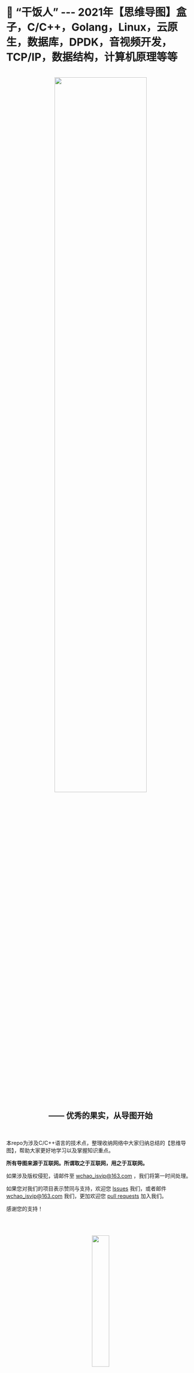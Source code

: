 # 🍱 “干饭人” --- 2021年【思维导图】盒子，C/C++，Golang，Linux，云原生，数据库，DPDK，音视频开发，TCP/IP，数据结构，计算机原理等等

<div align=center>
  
<br>  
  
<img width="70%" height="70%" src="https://user-images.githubusercontent.com/87457873/142826075-55b8e588-959b-4c69-867f-54e9deeed026.jpg"/>
  
## —— 优秀的果实，从导图开始
  
<br>  
  
</div>

本repo为涉及C/C++语言的技术点，整理收纳网络中大家归纳总结的【思维导图】，帮助大家更好地学习以及掌握知识重点。

**所有导图来源于互联网。所谓取之于互联网，用之于互联网。**

如果涉及版权侵犯，请邮件至 wchao_isvip@163.com ，我们将第一时间处理。

如果您对我们的项目表示赞同与支持，欢迎您 [lssues](https://github.com/0voice/learning_mind_map/issues) 我们，或者邮件 wchao_isvip@163.com 我们，更加欢迎您 [pull requests](https://github.com/0voice/learning_mind_map/pulls) 加入我们。

感谢您的支持！

<p align="center">
  <a href="https://github.com/0voice/learning_mind_map/archive/refs/heads/main.zip"><img src="https://img.shields.io/badge/PDF下载-blueviolet" alt=""></a>
  <a href="https://github.com/0voice/learning_mind_map/blob/main/README.md#%E8%81%94%E7%B3%BB%E4%B8%93%E6%A0%8F"><img src="https://img.shields.io/badge/微信公众号-green" alt=""></a>
</p>

<div align=center>
  
<br>  
  
<img width="30%" height="30%" src="https://user-images.githubusercontent.com/87457873/143252350-0c0078b1-c474-4ab1-ab0e-edfdc1a0bbda.jpg"/>
  
## —— 登顶 IT 顶峰，不是梦！
  
</div>  
  
<br>  

## 🍘 计算机

* [计算机概论](https://github.com/0voice/learning_mind_map/blob/main/%E8%AE%A1%E7%AE%97%E6%9C%BA%E6%A6%82%E8%AE%BA.pdf)
* [计算机系统基础](https://github.com/0voice/learning_mind_map/blob/main/%E8%AE%A1%E7%AE%97%E6%9C%BA%E7%B3%BB%E7%BB%9F%E5%9F%BA%E7%A1%80.pdf)

* [计算机组成与系统结构](https://github.com/0voice/learning_mind_map/blob/main/%E8%AE%A1%E7%AE%97%E6%9C%BA%E7%BB%84%E6%88%90%E4%B8%8E%E7%B3%BB%E7%BB%9F%E7%BB%93%E6%9E%84.pdf)

* [计算机组成原理](https://github.com/0voice/learning_mind_map/blob/main/%E8%AE%A1%E7%AE%97%E6%9C%BA%E7%BB%84%E6%88%90%E5%8E%9F%E7%90%86.pdf)

* [计算机网络](https://github.com/0voice/learning_mind_map/blob/main/%E8%AE%A1%E7%AE%97%E6%9C%BA%E7%BD%91%E7%BB%9C.pdf)

* [计算机网络 第一章](https://github.com/0voice/learning_mind_map/blob/main/%E8%AE%A1%E7%AE%97%E6%9C%BA%E7%BD%91%E7%BB%9C%20%E7%AC%AC%E4%B8%80%E7%AB%A0.pdf)

* [计算机网络 第二章](https://github.com/0voice/learning_mind_map/blob/main/%E8%AE%A1%E7%AE%97%E6%9C%BA%E7%BD%91%E7%BB%9C%20%E7%AC%AC%E4%BA%8C%E7%AB%A0%E2%80%8B.pdf)

* [计算机网络 第三章](https://github.com/0voice/learning_mind_map/blob/main/%E8%AE%A1%E7%AE%97%E6%9C%BA%E7%BD%91%E7%BB%9C%20%E7%AC%AC%E4%B8%89%E7%AB%A0%E2%80%8B.pdf)

* [计算机网络 第四章](https://github.com/0voice/learning_mind_map/blob/main/%E8%AE%A1%E7%AE%97%E6%9C%BA%E7%BD%91%E7%BB%9C%20%E7%AC%AC%E5%9B%9B%E7%AB%A0%E2%80%8B.pdf)

* [计算机网络 第五章](https://github.com/0voice/learning_mind_map/blob/main/%E8%AE%A1%E7%AE%97%E6%9C%BA%E7%BD%91%E7%BB%9C%20%E7%AC%AC%E4%BA%94%E7%AB%A0%E2%80%8B.pdf)

* [网络编程（Socket）](https://github.com/0voice/learning_mind_map/blob/main/%E7%BD%91%E7%BB%9C%E7%BC%96%E7%A8%8B%EF%BC%88Socket%EF%BC%89.pdf)

* [数据链路层](https://github.com/0voice/learning_mind_map/blob/main/%E6%95%B0%E6%8D%AE%E9%93%BE%E8%B7%AF%E5%B1%82.pdf)

* [物理层](https://github.com/0voice/learning_mind_map/blob/main/%E7%89%A9%E7%90%86%E5%B1%82.pdf)

* [传输层](https://github.com/0voice/learning_mind_map/blob/main/%E4%BC%A0%E8%BE%93%E5%B1%82.pdf)

* [TCP/IP](https://github.com/0voice/learning_mind_map/blob/main/TCP_IP.pdf)

* [IPC](https://github.com/0voice/learning_mind_map/blob/main/IPC.pdf)


## 🍚 C/C++ 服务器高级架构

* [C++从入门到精通](https://github.com/0voice/learning_mind_map/blob/main/C%2B%2B%E4%BB%8E%E5%85%A5%E9%97%A8%E5%88%B0%E7%B2%BE%E9%80%9A.pdf)

* [C++面向对象](https://github.com/0voice/learning_mind_map/blob/main/C%2B%2B%E9%9D%A2%E5%90%91%E5%AF%B9%E8%B1%A1.pdf)

* [数据结构和算法](https://github.com/0voice/learning_mind_map/blob/main/%E6%95%B0%E6%8D%AE%E7%BB%93%E6%9E%84%E5%92%8C%E7%AE%97%E6%B3%95.pdf)

* [数据结构与算法内容梳理](https://github.com/0voice/learning_mind_map/blob/main/%E6%95%B0%E6%8D%AE%E7%BB%93%E6%9E%84%E4%B8%8E%E7%AE%97%E6%B3%95%E5%86%85%E5%AE%B9%E6%A2%B3%E7%90%86.pdf)

* [数据结构概述](https://github.com/0voice/learning_mind_map/blob/main/%E6%95%B0%E6%8D%AE%E7%BB%93%E6%9E%84%E6%A6%82%E8%BF%B0.pdf)

* [线性表](https://github.com/0voice/learning_mind_map/blob/main/%E7%BA%BF%E6%80%A7%E8%A1%A8.pdf)

* [调度与死锁](https://github.com/0voice/learning_mind_map/blob/main/%E8%B0%83%E5%BA%A6%E4%B8%8E%E6%AD%BB%E9%94%81.pdf)

* [面向对象编程](https://github.com/0voice/learning_mind_map/blob/main/%E9%9D%A2%E5%90%91%E5%AF%B9%E8%B1%A1%E7%BC%96%E7%A8%8B.pdf)

* [线程](https://github.com/0voice/learning_mind_map/blob/main/%E7%BA%BF%E7%A8%8B.pdf)

* [线程同步](https://github.com/0voice/learning_mind_map/blob/main/%E7%BA%BF%E7%A8%8B%E5%90%8C%E6%AD%A5.pdf)

* [分布式事务](https://github.com/0voice/learning_mind_map/blob/main/%E5%88%86%E5%B8%83%E5%BC%8F%E4%BA%8B%E5%8A%A1.pdf)

* [分布式协议与算法](https://github.com/0voice/learning_mind_map/blob/main/%E5%88%86%E5%B8%83%E5%BC%8F%E5%8D%8F%E8%AE%AE%E4%B8%8E%E7%AE%97%E6%B3%95.pdf)

* [分布式锁实现方式](https://github.com/0voice/learning_mind_map/blob/main/%E5%88%86%E5%B8%83%E5%BC%8F%E9%94%81%E5%AE%9E%E7%8E%B0%E6%96%B9%E5%BC%8F.pdf)

* [socket编程](https://github.com/0voice/learning_mind_map/blob/main/socket%E7%BC%96%E7%A8%8B.pdf)

* [传输层协议之TCP](https://github.com/0voice/learning_mind_map/blob/main/%E4%BC%A0%E8%BE%93%E5%B1%82%E5%8D%8F%E8%AE%AE%E4%B9%8BTCP.pdf)

* [多路IO复用](https://github.com/0voice/learning_mind_map/blob/main/%E5%A4%9A%E8%B7%AFIO%E5%A4%8D%E7%94%A8.pdf)

## 🍛 Golang

* [Golang基础](https://github.com/0voice/learning_mind_map/blob/main/Golang%E5%9F%BA%E7%A1%80.pdf)

* [用Golang开发后台掌握哪些知识点](https://github.com/0voice/learning_mind_map/blob/main/%E7%94%A8Golang%E5%BC%80%E5%8F%91%E5%90%8E%E5%8F%B0%E6%8E%8C%E6%8F%A1%E5%93%AA%E4%BA%9B%E7%9F%A5%E8%AF%86%E7%82%B9.md)


## 🍥 数据库

* [SQL基础](https://github.com/0voice/learning_mind_map/blob/main/SQL.pdf)

* [SQL数据库基础知识（SQL Server）](https://github.com/0voice/learning_mind_map/blob/main/SQL%E6%95%B0%E6%8D%AE%E5%BA%93%E5%9F%BA%E7%A1%80%E7%9F%A5%E8%AF%86%EF%BC%88SQL%20Server%EF%BC%89.pdf)

* [数据库系统](https://github.com/0voice/learning_mind_map/blob/main/%E6%95%B0%E6%8D%AE%E5%BA%93%E7%B3%BB%E7%BB%9F.png)

* [MySQL知识点归纳](https://github.com/0voice/learning_mind_map/blob/main/MySQL%E7%9F%A5%E8%AF%86%E7%82%B9%E5%BD%92%E7%BA%B3.pdf)

* [MySQL索引](https://github.com/0voice/learning_mind_map/blob/main/MySQL%E7%B4%A2%E5%BC%95.pdf)

* [Mysql索引优化](https://github.com/0voice/learning_mind_map/blob/main/mysql%E7%B4%A2%E5%BC%95%E4%BC%98%E5%8C%96.jpg)

* [Mysql性能调优思路](https://github.com/0voice/learning_mind_map/blob/main/mysql%E6%80%A7%E8%83%BD%E8%B0%83%E4%BC%98%E6%80%9D%E8%B7%AF.pdf)

* [MySQL全面优化思路](https://github.com/0voice/learning_mind_map/blob/main/MySQL%E5%85%A8%E9%9D%A2%E4%BC%98%E5%8C%96%E6%80%9D%E8%B7%AF.pdf)

* [Innodb的整体架构图](https://github.com/0voice/learning_mind_map/blob/main/Innodb%E7%9A%84%E6%95%B4%E4%BD%93%E6%9E%B6%E6%9E%84%E5%9B%BE.pdf)

* [Redis基础](https://github.com/0voice/learning_mind_map/blob/main/Redis.pdf)

* [Redis知识点归纳](https://github.com/0voice/learning_mind_map/blob/main/Redis%E7%9F%A5%E8%AF%86%E7%82%B9%E5%BD%92%E7%BA%B3.pdf)

* [Redis数据类型归纳](https://github.com/0voice/learning_mind_map/blob/main/Redis%E6%95%B0%E6%8D%AE%E7%B1%BB%E5%9E%8B%E5%BD%92%E7%BA%B3.pdf)

* [Redis知识点](https://github.com/0voice/learning_mind_map/blob/main/Redis%E7%9F%A5%E8%AF%86%E7%82%B9.pdf)

* [Redis高性能分布式缓存](https://github.com/0voice/learning_mind_map/blob/main/%E9%AB%98%E6%80%A7%E8%83%BD%E5%88%86%E5%B8%83%E5%BC%8F%E7%BC%93%E5%AD%98%20Redis.pdf)


## 🍣 中间件

* [Nginx知识点](https://github.com/0voice/learning_mind_map/blob/main/Nginx%E7%9F%A5%E8%AF%86%E7%82%B9.pdf)

* [Nginx实战操作](https://github.com/0voice/learning_mind_map/blob/main/Nginx%E5%AE%9E%E6%88%98%E6%93%8D%E4%BD%9C.pdf)

* [高吞吐消息中间件 Kafka](https://github.com/0voice/learning_mind_map/blob/main/%E9%AB%98%E5%90%9E%E5%90%90%E6%B6%88%E6%81%AF%E4%B8%AD%E9%97%B4%E4%BB%B6%20Kafka.pdf)

* [Zookeeper知识点归纳](https://github.com/0voice/learning_mind_map/blob/main/Zookeeper%E7%9F%A5%E8%AF%86%E7%82%B9%E5%BD%92%E7%BA%B3.pdf)

## 🍜 DPDK

* [DPDK架构图](https://github.com/0voice/learning_mind_map/blob/main/DPDK%E6%9E%B6%E6%9E%84%E5%9B%BE.pdf)

* [Dpdk-网络协议栈-vpp-OvS-DDos-虚拟化专家之路](https://github.com/0voice/learning_mind_map/blob/main/dpdk-%E7%BD%91%E7%BB%9C%E5%8D%8F%E8%AE%AE%E6%A0%88-vpp-OvS-DDos-%E8%99%9A%E6%8B%9F%E5%8C%96%E4%B8%93%E5%AE%B6%E4%B9%8B%E8%B7%AF.pdf)

## 🍝 Linux

* [Linux](https://github.com/0voice/learning_mind_map/blob/main/Linux.pdf)

* [Linux内核知识体系](https://github.com/0voice/learning_mind_map/blob/main/Linux%E5%86%85%E6%A0%B8%E7%9F%A5%E8%AF%86%E4%BD%93%E7%B3%BB.md)

* [Linux基本命令集](https://github.com/0voice/learning_mind_map/blob/main/Linux%E5%9F%BA%E6%9C%AC%E5%91%BD%E4%BB%A4%E9%9B%86.pdf)

* [Linux学习](https://github.com/0voice/learning_mind_map/blob/main/Linux%E5%AD%A6%E4%B9%A0.pdf)

* [操作系统](https://github.com/0voice/learning_mind_map/blob/main/%E6%93%8D%E4%BD%9C%E7%B3%BB%E7%BB%9F.pdf)

* [Linux入门](https://github.com/0voice/learning_mind_map/blob/main/Linux%E5%85%A5%E9%97%A8.png)

* [Linux内核源码分析](https://github.com/0voice/learning_mind_map/blob/main/Linux%E5%86%85%E6%A0%B8%E6%BA%90%E7%A0%81%E5%88%86%E6%9E%90.png)

* [linux编程入门项目](https://github.com/0voice/learning_mind_map/blob/main/linux%E7%BC%96%E7%A8%8B%E5%85%A5%E9%97%A8%E9%A1%B9%E7%9B%AE.png)

* [Linux常用操作](https://github.com/0voice/learning_mind_map/blob/main/Linux%E5%B8%B8%E7%94%A8%E6%93%8D%E4%BD%9C.pdf)

* [OS简介](https://github.com/0voice/learning_mind_map/blob/main/OS%E7%AE%80%E4%BB%8B.pdf)

* [进程管理](https://github.com/0voice/learning_mind_map/blob/main/%E8%BF%9B%E7%A8%8B%E7%AE%A1%E7%90%86.pdf)

* [进程调度与死锁](https://github.com/0voice/learning_mind_map/blob/main/%E8%BF%9B%E7%A8%8B%E8%B0%83%E5%BA%A6%E4%B8%8E%E6%AD%BB%E9%94%81.pdf)

* [内存管理](https://github.com/0voice/learning_mind_map/blob/main/%E5%86%85%E5%AD%98%E7%AE%A1%E7%90%86.pdf)

* [文件系统](https://github.com/0voice/learning_mind_map/blob/main/%E6%96%87%E4%BB%B6%E7%B3%BB%E7%BB%9F.pdf)

* [I/O设备管理](https://github.com/0voice/learning_mind_map/blob/main/I_O%E8%AE%BE%E5%A4%87%E7%AE%A1%E7%90%86.pdf)

## 🥡 音视频开发

* [音视频流媒体开发知识归纳导图](https://github.com/0voice/learning_mind_map/blob/main/%E9%9F%B3%E8%A7%86%E9%A2%91%E6%B5%81%E5%AA%92%E4%BD%93%E5%BC%80%E5%8F%91%E7%9F%A5%E8%AF%86%E5%BD%92%E7%BA%B3%E5%AF%BC%E5%9B%BE.png)

## 🥮 云原生

* [Docker知识点归纳](https://github.com/0voice/learning_mind_map/blob/main/Docker%E7%9F%A5%E8%AF%86%E7%82%B9.pdf)

* [Docker命令](https://github.com/0voice/learning_mind_map/blob/main/Docker%E5%91%BD%E4%BB%A4.pdf)

* [Kubernetes知识点](https://github.com/0voice/learning_mind_map/blob/main/Kubernetes.pdf)

* [Kubernetes知识点归纳](https://github.com/0voice/learning_mind_map/blob/main/Kubernetes%E7%9F%A5%E8%AF%86%E7%82%B9%E5%BD%92%E7%BA%B3.pdf)

* [Kubernetes核心组件运行机制](https://github.com/0voice/learning_mind_map/blob/main/Kubernetes%E6%A0%B8%E5%BF%83%E7%BB%84%E4%BB%B6%E8%BF%90%E8%A1%8C%E6%9C%BA%E5%88%B6.pdf)

* [深入分析集群安全机制](https://github.com/0voice/learning_mind_map/blob/main/%E6%B7%B1%E5%85%A5%E5%88%86%E6%9E%90%E9%9B%86%E7%BE%A4%E5%AE%89%E5%85%A8%E6%9C%BA%E5%88%B6.pdf)

* [深入理解Pod](https://github.com/0voice/learning_mind_map/blob/main/%E6%B7%B1%E5%85%A5%E7%90%86%E8%A7%A3Pod.pdf)

* [深入理解Service](https://github.com/0voice/learning_mind_map/blob/main/%E6%B7%B1%E5%85%A5%E7%90%86%E8%A7%A3Service.pdf)

* [Kubetcl命令](https://github.com/0voice/learning_mind_map/blob/main/Kubetcl%E5%91%BD%E4%BB%A4.pdf)

## 联系专栏

#### 每天晚上8点【免费技术直播】：分享Linux，Nginx，ZeroMQ，MySQL，Redis，fastdfs，MongoDB，ZK，流媒体，CDN，P2P，K8S，Docker，TCP/IP，协程，DPDK等技术内容。<br>

#### 关注微信公众号【后台服务架构师】——>【联系我们】（备注github直播链接），获取直播链接！



<img width="65%" height="65%" src="https://user-images.githubusercontent.com/87457873/130796999-03af3f54-3719-47b4-8e41-2e762ab1c68b.png"/>
